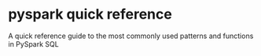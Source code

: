 # pyspark quick reference
A quick reference guide to the most commonly used patterns and functions in PySpark SQL
